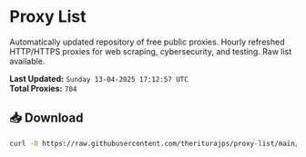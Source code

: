# Proxy List

Automatically updated repository of free public proxies. Hourly refreshed HTTP/HTTPS proxies for web scraping, cybersecurity, and testing. Raw list available.

**Last Updated:** `Sunday 13-04-2025 17:12:57 UTC`  
**Total Proxies:** `704`

## 📥 Download
```bash
curl -O https://raw.githubusercontent.com/theriturajps/proxy-list/main/proxies.txt
